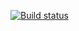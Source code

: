 [![Build status](https://ci.appveyor.com/api/projects/status/cbb7g1x5iak2nvek?svg=true)](https://ci.appveyor.com/project/Bangold666/javaaqa-homework-2-postmaecho)